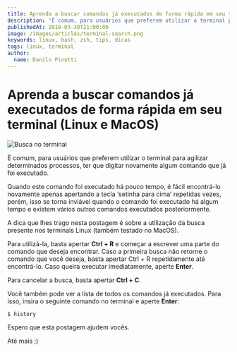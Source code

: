 ```yaml
---
title: Aprenda a buscar comandos já executados de forma rápida em seu terminal (Linux e MacOS)
description: 'É comum, para usuários que preferem utilizar o terminal para agilizar determinados processos, ter que digitar novamente algum comando que já foi executado.'
publishedAt: 2018-03-30T21:00:00
image: /images/articles/terminal-search.png
keywords: linux, bash, zsh, tips, dicas
tags: linux, terminal
author:
  name: Danilo Pinotti
---
```

# Aprenda a buscar comandos já executados de forma rápida em seu terminal (Linux e MacOS)
![Busca no terminal](/images/articles/terminal-search.png "Busca no terminal")

É comum, para usuários que preferem utilizar o terminal para agilizar determinados processos, ter que digitar novamente algum comando que já foi executado.

Quando este comando foi executado há pouco tempo, é fácil encontrá-lo novamente apenas apertando a tecla ‘setinha para cima’ repetidas vezes, porém, isso se torna inviável quando o comando foi executado há algum tempo e existem vários outros comandos executados posteriormente.

A dica que lhes trago nesta postagem é sobre a utilização da busca presente nos terminais Linux (também testado no MacOS).

Para utilizá-la, basta apertar **Ctrl + R** e começar a escrever uma parte do comando que deseja encontrar. Caso a primeira busca não retorne o comando que você deseja, basta apertar Ctrl + R repetidamente até encontrá-lo. Caso queira executar imediatamente, aperte **Enter**.

Para cancelar a busca, basta apertar **Ctrl + C**.

Você também pode ver a lista de todos os comandos já executados. Para isso, insira o seguinte comando no terminal e aperte **Enter**:
```
$ history
```

Espero que esta postagem ajudem vocês.

Até mais ;)
